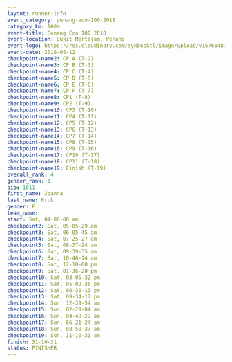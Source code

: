 ```yaml
--- 
layout: runner-info 
event_category: penang-eco-100-2018 
category_km: 100M 
event-title: Penang Eco 100 2018 
event-location: Bukit Mertajam, Penang 
event-logo: https://res.cloudinary.com/dykbosktl/image/upload/v1576648106/Logo/Logo_lovxhg.jpg 
event-date: 2018-05-12 
checkpoint-name2: CP A (T-2) 
checkpoint-name3: CP B (T-3) 
checkpoint-name4: CP C (T-4) 
checkpoint-name5: CP D (T-5) 
checkpoint-name6: CP E (T-6) 
checkpoint-name7: CP F (T-7) 
checkpoint-name8: CP1 (T-8) 
checkpoint-name9: CP2 (T-9) 
checkpoint-name10: CP3 (T-10) 
checkpoint-name11: CP4 (T-11) 
checkpoint-name12: CP5 (T-12) 
checkpoint-name13: CP6 (T-13) 
checkpoint-name14: CP7 (T-14) 
checkpoint-name15: CP8 (T-15) 
checkpoint-name16: CP9 (T-16) 
checkpoint-name17: CP10 (T-17) 
checkpoint-name18: CP11 (T-18) 
checkpoint-name19: Finish (T-19) 
overall_rank: 4
gender_rank: 1
bib: 1611
first_name: Joanna
last_name: Kruk
gender: F
team_name: 
start: Sat, 04-00-00 am
checkpoint2: Sat, 05-05-29 am
checkpoint3: Sat, 06-05-45 am
checkpoint4: Sat, 07-25-27 am
checkpoint5: Sat, 08-37-24 am
checkpoint6: Sat, 09-39-35 am
checkpoint7: Sat, 10-46-14 am
checkpoint8: Sat, 12-10-00 pm
checkpoint9: Sat, 01-36-20 pm
checkpoint10: Sat, 03-05-32 pm
checkpoint11: Sat, 05-09-36 pm
checkpoint12: Sat, 06-30-13 pm
checkpoint13: Sat, 09-34-17 pm
checkpoint14: Sun, 12-39-54 am
checkpoint15: Sun, 02-29-04 am
checkpoint16: Sun, 04-48-29 am
checkpoint17: Sun, 06-21-24 am
checkpoint18: Sun, 08-58-37 am
checkpoint19: Sun, 11-10-31 am
finish: 31-10-31
status: FINISHER
--- 
```

